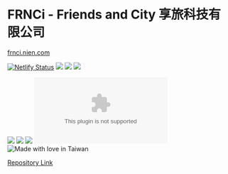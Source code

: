 # FRNCi - Friends and City 享旅科技有限公司

[frnci.nien.com](https://frnci.nien.com) 


[![Netlify Status](https://api.netlify.com/api/v1/badges/59f4f720-8c2f-471e-9020-3687b4fa1f89/deploy-status)](https://app.netlify.com/sites/frnci/deploys) 
![](https://img.shields.io/github/v/release/chennien/frnci?style=flat-square) 
![](https://img.shields.io/github/repo-size/chennien/frnci?style=flat-square) 
![](https://img.shields.io/github/last-commit/chennien/frnci?style=flat-square) 

[![](https://data.jsdelivr.com/v1/package/gh/chennien/frnci/badge?style=rounded)](https://www.jsdelivr.com/package/gh/chennien/frnci) 
![](https://img.shields.io/website?down_color=lightgrey&down_message=down&style=flat-square&up_color=grass&up_message=up&url=https%3A%2F%2Ffrnci.nien.com) 
![](https://img.shields.io/security-headers?style=flat-square&url=https%3A%2F%2Ffrnci.nien.com?style=flat-square) 
![](https://img.shields.io/hsts/preload/nien.com?style=flat-square) 
![Made with love in Taiwan](https://madewithlove.vercel.app/tw?heart=true&template=flat-square) 


[Repository Link](https://git.io/JcMTH) 